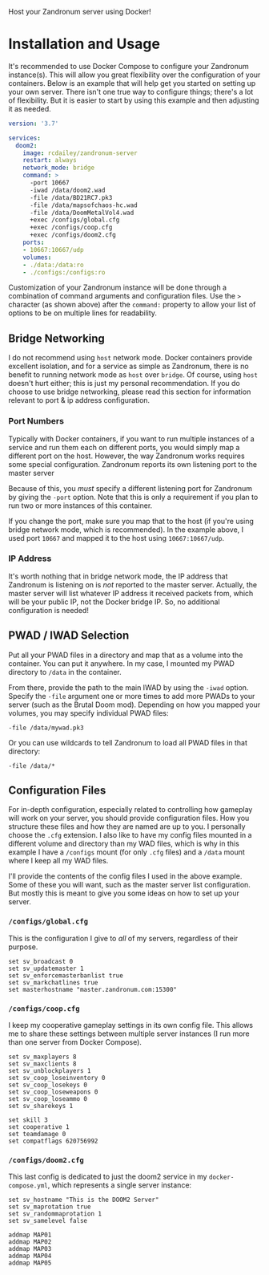 Host your Zandronum server using Docker!

# Installation and Usage

It's recommended to use Docker Compose to configure your Zandronum instance(s). This will allow you
great flexibility over the configuration of your containers. Below is an example that will help get
you started on setting up your own server. There isn't one true way to configure things; there's a
lot of flexibility. But it is easier to start by using this example and then adjusting it as needed.

```yml
version: '3.7'

services:
  doom2:
    image: rcdailey/zandronum-server
    restart: always
    network_mode: bridge
    command: >
      -port 10667
      -iwad /data/doom2.wad
      -file /data/BD21RC7.pk3
      -file /data/mapsofchaos-hc.wad
      -file /data/DoomMetalVol4.wad
      +exec /configs/global.cfg
      +exec /configs/coop.cfg
      +exec /configs/doom2.cfg
    ports:
    - 10667:10667/udp
    volumes:
    - ./data:/data:ro
    - ./configs:/configs:ro
```

Customization of your Zandronum instance will be done through a combination of command arguments and
configuration files. Use the `>` character (as shown above) after the `command:` property to allow
your list of options to be on multiple lines for readability.

## Bridge Networking

I do not recommend using `host` network mode. Docker containers provide excellent isolation, and for
a service as simple as Zandronum, there is no benefit to running network mode as `host` over
`bridge`. Of course, using `host` doesn't hurt either; this is just my personal recommendation. If
you do choose to use bridge networking, please read this section for information relevant to port &
ip address configuration.

### Port Numbers

Typically with Docker containers, if you want to run multiple instances of a service and run them
each on different ports, you would simply map a different port on the host. However, the way
Zandronum works requires some special configuration. Zandronum reports its own listening port to the
master server

Because of this, you *must* specify a different listening port for Zandronum by giving the `-port`
option. Note that this is only a requirement if you plan to run two or more instances of this
container.

If you change the port, make sure you map that to the host (if you're using bridge network mode,
which is recommended). In the example above, I used port `10667` and mapped it to the host using
`10667:10667/udp`.

### IP Address

It's worth nothing that in bridge network mode, the IP address that Zandronum is listening on is
*not* reported to the master server. Actually, the master server will list whatever IP address it
received packets from, which will be your public IP, not the Docker bridge IP. So, no additional
configuration is needed!

## PWAD / IWAD Selection

Put all your PWAD files in a directory and map that as a volume into the container. You can put it
anywhere. In my case, I mounted my PWAD directory to `/data` in the container.

From there, provide the path to the main IWAD by using the `-iwad` option. Specify the `-file`
argument one or more times to add more PWADs to your server (such as the Brutal Doom mod). Depending
on how you mapped your volumes, you may specify individual PWAD files:

    -file /data/mywad.pk3

Or you can use wildcards to tell Zandronum to load all PWAD files in that directory:

    -file /data/*

## Configuration Files

For in-depth configuration, especially related to controlling how gameplay will work on your server,
you should provide configuration files. How you structure these files and how they are named are up
to you. I personally choose the `.cfg` extension. I also like to have my config files mounted in a
different volume and directory than my WAD files, which is why in this example I have a `/configs`
mount (for only `.cfg` files) and a `/data` mount where I keep all my WAD files.

I'll provide the contents of the config files I used in the above example. Some of these you will
want, such as the master server list configuration. But mostly this is meant to give you some ideas
on how to set up your server.

### `/configs/global.cfg`

This is the configuration I give to *all* of my servers, regardless of their purpose.

```
set sv_broadcast 0
set sv_updatemaster 1
set sv_enforcemasterbanlist true
set sv_markchatlines true
set masterhostname "master.zandronum.com:15300"
```

### `/configs/coop.cfg`

I keep my cooperative gameplay settings in its own config file. This allows me to share these
settings between multiple server instances (I run more than one server from Docker Compose).

```
set sv_maxplayers 8
set sv_maxclients 8
set sv_unblockplayers 1
set sv_coop_loseinventory 0
set sv_coop_losekeys 0
set sv_coop_loseweapons 0
set sv_coop_loseammo 0
set sv_sharekeys 1

set skill 3
set cooperative 1
set teamdamage 0
set compatflags 620756992
```

### `/configs/doom2.cfg`

This last config is dedicated to just the doom2 service in my `docker-compose.yml`, which represents
a single server instance:

```
set sv_hostname "This is the DOOM2 Server"
set sv_maprotation true
set sv_randommaprotation 1
set sv_samelevel false

addmap MAP01
addmap MAP02
addmap MAP03
addmap MAP04
addmap MAP05
```
